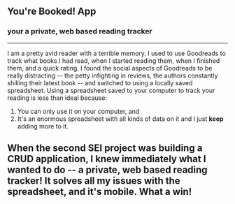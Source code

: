 ## You're Booked! App 
### your a private, web based reading tracker 
---
I am a pretty avid reader with a terrible memory. I used to use Goodreads to track what books I had read, when I started reading them, when I finished them, and a quick rating. 
I found the social aspects of Goodreads to be really distracting -- the petty infighting in reviews, the authors constantly shilling their latest book -- and switched to using a locally saved spreadsheet. 
Using a spreadsheet saved to your computer to track your reading is less than ideal because: 
1. You can only use it on your computer, and 
2. It's an enormous spreadsheet with all kinds of data on it and I just **keep** adding more to it. 

When the second SEI project was building a CRUD application, I knew immediately what I wanted to do -- a private, web based reading tracker! It solves all my issues with the spreadsheet, **and** it's mobile. 
What a win! 
--- 